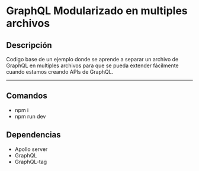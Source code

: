 # GraphQL Modularizado en multiples archivos

## Descripción

Codigo base de un ejemplo donde se aprende a separar un archivo de GraphQL en multiples archivos para que se pueda extender fácilmente cuando estamos creando APIs de GraphQL.

---

## Comandos

- npm i
- npm run dev

## Dependencias

- Apollo server
- GraphQL
- GraphQL-tag
